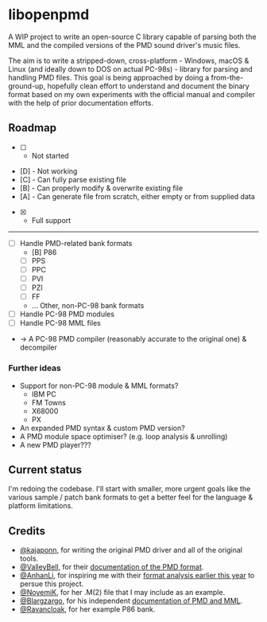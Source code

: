 # libopenpmd

A WIP project to write an open-source C library capable of parsing both the MML and the compiled versions of the PMD sound driver's music files.

The aim is to write a stripped-down, cross-platform - Windows, macOS & Linux (and ideally down to DOS on actual PC-98s) - library for parsing and handling PMD files. This goal is being approached by doing a from-the-ground-up, hopefully clean effort to understand and document the binary format based on my own experiments with the official manual and compiler with the help of prior documentation efforts.

## Roadmap

- [ ] - Not started
- [D] - Not working
- [C] - Can fully parse existing file
- [B] - Can properly modify & overwrite existing file
- [A] - Can generate file from scratch, either empty or from supplied data
- [x] - Full support

---

* [ ] Handle PMD-related bank formats
  * [B] P86
  * [ ] PPS
  * [ ] PPC
  * [ ] PVI
  * [ ] PZI
  * [ ] FF
  * ... Other, non-PC-98 bank formats
* [ ] Handle PC-98 PMD modules
* [ ] Handle PC-98 MML files
* -> A PC-98 PMD compiler (reasonably accurate to the original one) & decompiler

### Further ideas

* Support for non-PC-98 module & MML formats?
  * IBM PC
  * FM Towns
  * X68000
  * PX
* An expanded PMD syntax & custom PMD version?
* A PMD module space optimiser? (e.g. loop analysis & unrolling)
* A new PMD player???

## Current status

I'm redoing the codebase. I'll start with smaller, more urgent goals like the various sample / patch bank formats to get
a better feel for the language & platform limitations.

## Credits

- [@kajaponn](https://twitter.com/kajaponn), for writing the original PMD driver and all of the original tools.
- [@ValleyBell](https://github.com/ValleyBell), for their [documentation of the PMD format](https://raw.githubusercontent.com/ValleyBell/MidiConverters/master/pmd_SeqFormat.txt).
- [@AnhanLi](https://twitter.com/AnhanLi), for inspiring me with their [format analysis earlier this year](https://lithcore.cn/2318) to persue this project.
- [@NoyemiK](https://github.com/NoyemiK), for her .M(2) file that I may include as an example.
- [@Blargzargo](https://www.youtube.com/channel/UCDZR3q3anQ9boE6IAvorz8Q), for his independent [documentation of PMD and MML](https://pastebin.com/raw/FP5q8zgC).
- [@Ravancloak](https://ravancloak.bandcamp.com/), for her example P86 bank.


